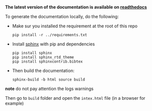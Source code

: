 **The latest version of the documentation is available on [readthedocs](https://pyraug.readthedocs.io/en/latest/)** 

To generate the documentation locally, do the following:

- Make sur you installed the requirement at the root of this repo
    ```
    pip install -r ../requirements.txt
    ```

- Install [sphinx](https://www.sphinx-doc.org/en/master/usage/quickstart.html) with pip and dependencies

    ```
    pip install sphinx
    pip install sphinx_rtd_theme
    pip install sphinxcontrib.bibtex
    ```

- Then build the documentation:

    ```
    sphinx-build -b html source build
    ```

**note** do not pay attention the logs warnings

Then go to `build` folder and open the `intex.html` file (in a browser for example)
